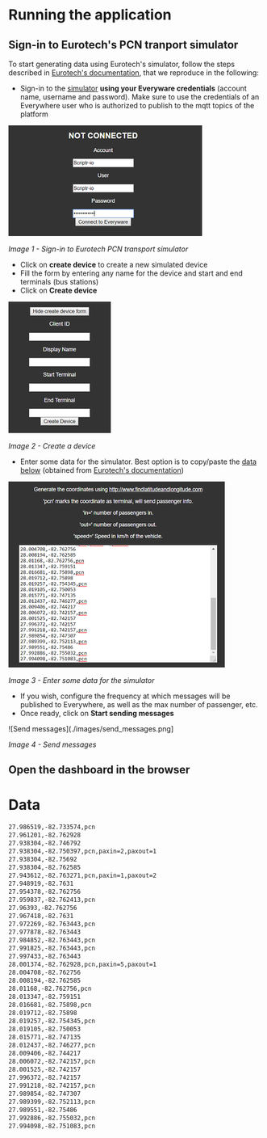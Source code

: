 # Running the application

## Sign-in to Eurotech's PCN tranport simulator

To start generating data using Eurotech's simulator, follow the steps described in [Eurotech's documentation](https://github.com/eurotech/pcn-trans-demo/blob/master/docs/web-pcn-sim.md), that we reproduce in the following:

- Sign-in to the [simulator](https://cs.eurotech.com/gps-pcn-simulator/) **using your Everyware credentials** (account name, username and password). Make sure to use the credentials of an Everywhere user who is authorized to publish to the mqtt topics of the platform

![Sign in to the simulator](./images/signin_to_simulator.png)

*Image 1 - Sign-in to Eurotech PCN transport simulator*

- Click on **create device** to create a new simulated device
- Fill the form by entering any name for the device and start and end terminals (bus stations) 
- Click on **Create device**

![Create new simulated device](./images/create_new_device_in_simulator.png)

*Image 2 - Create a device*

- Enter some data for the simulator. Best option is to copy/paste the [data below](https://github.com/scriptrdotio/eurotech_simpleapp/blob/master/documentation/running_the_application.md#data) (obtained from  [Eurotech's documentation](https://github.com/eurotech/pcn-trans-demo/blob/master/docs/web-pcn-sim.md))

![Enter simulator data](./images/simulator_data.png)

*Image 3 - Enter some data for the simulator*

- If you wish, configure the frequency at which messages will be published to Everywhere, as well as the max number of passenger, etc.
- Once ready, click on **Start sending messages**

![Send messages](./images/send_messages.png]

*Image 4 - Send messages*

## Open the dashboard in the browser


# Data
```
27.986519,-82.733574,pcn
27.961201,-82.762928
27.938304,-82.746792
27.938304,-82.750397,pcn,paxin=2,paxout=1
27.938304,-82.75692
27.938304,-82.762585
27.943612,-82.763271,pcn,paxin=1,paxout=2
27.948919,-82.7631
27.954378,-82.762756
27.959837,-82.762413,pcn
27.96393,-82.762756
27.967418,-82.7631
27.972269,-82.763443,pcn
27.977878,-82.763443
27.984852,-82.763443,pcn
27.991825,-82.763443,pcn
27.997433,-82.763443
28.001374,-82.762928,pcn,paxin=5,paxout=1
28.004708,-82.762756
28.008194,-82.762585
28.01168,-82.762756,pcn
28.013347,-82.759151
28.016681,-82.75898,pcn
28.019712,-82.75898
28.019257,-82.754345,pcn
28.019105,-82.750053
28.015771,-82.747135
28.012437,-82.746277,pcn
28.009406,-82.744217
28.006072,-82.742157,pcn
28.001525,-82.742157
27.996372,-82.742157
27.991218,-82.742157,pcn
27.989854,-82.747307
27.989399,-82.752113,pcn
27.989551,-82.75486
27.992886,-82.755032,pcn
27.994098,-82.751083,pcn
```
